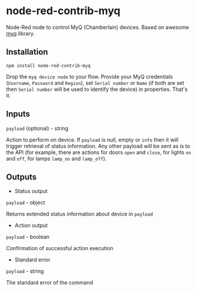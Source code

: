 # node-red-contrib-myq
Node-Red node to control MyQ (Chamberlain) devices. Based on awesome [myq](https://github.com/hjdhjd/myq) library. 

## Installation
```
npm install node-red-contrib-myq
```
Drop the `myq device node` to your flow. Provide your MyQ credentials (`Username`, `Password` and `Region`), set `Serial number` or `Name` (if both are set then `Serial number` will be used to identify the device) in properties. That's it. 

## Inputs
`payload` (optional) - string

Action to perform on device. If `payload` is null, empty or `info` then it will trigger retrieval of status information. Any other payload will be sent as is to the API (for example, there are actions for doors `open` and `close`, for lights `on` and `off`, for lamps `lamp_on` and `lamp_off`).

## Outputs
* Status output

`payload` - object

Returns extended status information about device in `payload`

* Action output

`payload` - boolean

Confirmation of successful action execution

* Standard error

`payload` - string

The standard error of the command
